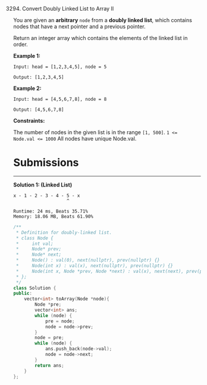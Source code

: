 3294. Convert Doubly Linked List to Array II

You are given an **arbitrary** `node` from a **doubly linked list**, which contains nodes that have a next pointer and a previous pointer.

Return an integer array which contains the elements of the linked list in order.

 

**Example 1:**
```
Input: head = [1,2,3,4,5], node = 5

Output: [1,2,3,4,5]
```

**Example 2:**
```
Input: head = [4,5,6,7,8], node = 8

Output: [4,5,6,7,8]
```
 

**Constraints:**

The number of nodes in the given list is in the range `[1, 500]`.
`1 <= Node.val <= 1000`
All nodes have unique Node.val.

# Submissions
---
**Solution 1: (Linked List)**

    x - 1 - 2 - 3 - 4 - 5 - x
                        ^

```
Runtime: 24 ms, Beats 35.71%
Memory: 18.06 MB, Beats 61.90%
```
```c++
/**
 * Definition for doubly-linked list.
 * class Node {
 *     int val;
 *     Node* prev;
 *     Node* next;
 *     Node() : val(0), next(nullptr), prev(nullptr) {}
 *     Node(int x) : val(x), next(nullptr), prev(nullptr) {}
 *     Node(int x, Node *prev, Node *next) : val(x), next(next), prev(prev) {}
 * };
 */
class Solution {
public:
	vector<int> toArray(Node *node){
        Node *pre;
        vector<int> ans;
        while (node) {
            pre = node;
            node = node->prev;
        }
        node = pre;
        while (node) {
            ans.push_back(node->val);
            node = node->next;
        }
        return ans;
    }
};
```
